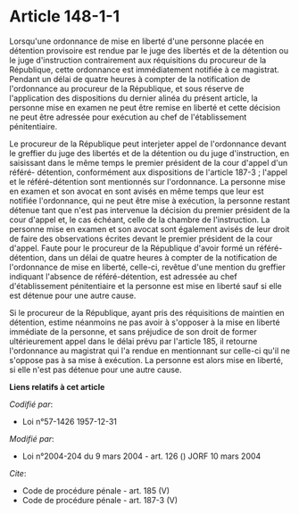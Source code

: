 # Article 148-1-1

Lorsqu'une ordonnance de mise en liberté d'une personne placée en détention provisoire est rendue par le juge des libertés et
de la détention ou le juge d'instruction contrairement aux réquisitions du procureur de la République, cette ordonnance est
immédiatement notifiée à ce magistrat. Pendant un délai de quatre heures à compter de la notification de l'ordonnance au
procureur de la République, et sous réserve de l'application des dispositions du dernier alinéa du présent article, la
personne mise en examen ne peut être remise en liberté et cette décision ne peut être adressée pour exécution au chef de
l'établissement pénitentiaire. 

Le procureur de la République peut interjeter appel de l'ordonnance devant le greffier du juge des libertés et de la
détention ou du juge d'instruction, en saisissant dans le même temps le premier président de la cour d'appel d'un référé-
détention, conformément aux dispositions de l'article 187-3 ; l'appel et le référé-détention sont mentionnés sur
l'ordonnance. La personne mise en examen et son avocat en sont avisés en même temps que leur est notifiée l'ordonnance, qui
ne peut être mise à exécution, la personne restant détenue tant que n'est pas intervenue la décision du premier président de
la cour d'appel et, le cas échéant, celle de la chambre de l'instruction. La personne mise en examen et son avocat sont
également avisés de leur droit de faire des observations écrites devant le premier président de la cour d'appel. Faute pour
le procureur de la République d'avoir formé un référé-détention, dans un délai de quatre heures à compter de la notification
de l'ordonnance de mise en liberté, celle-ci, revêtue d'une mention du greffier indiquant l'absence de référé-détention, est
adressée au chef d'établissement pénitentiaire et la personne est mise en liberté sauf si elle est détenue pour une autre
cause. 

Si le procureur de la République, ayant pris des réquisitions de maintien en détention, estime néanmoins ne pas avoir à
s'opposer à la mise en liberté immédiate de la personne, et sans préjudice de son droit de former ultérieurement appel dans
le délai prévu par l'article 185, il retourne l'ordonnance au magistrat qui l'a rendue en mentionnant sur celle-ci qu'il ne
s'oppose pas à sa mise à exécution. La personne est alors mise en liberté, si elle n'est pas détenue pour une autre cause.

**Liens relatifs à cet article**

_Codifié par_:

  - Loi n°57-1426 1957-12-31

_Modifié par_:

  - Loi n°2004-204 du 9 mars 2004 - art. 126 () JORF 10 mars 2004

_Cite_:

  - Code de procédure pénale - art. 185 (V)
  - Code de procédure pénale - art. 187-3 (V)
